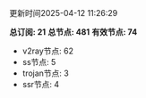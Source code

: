 更新时间2025-04-12 11:26:29

**总订阅: 21**
**总节点: 481**
**有效节点: 74**
- v2ray节点: 62
- ss节点: 5
- trojan节点: 3
- ssr节点: 4
